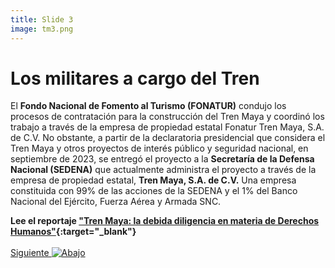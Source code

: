 ```yaml
---
title: Slide 3
image: tm3.png
---
```


# Los militares a cargo del Tren

El **Fondo Nacional de Fomento al Turismo (FONATUR)** condujo los procesos de contratación para la construcción del Tren Maya y coordinó los trabajo a través de la empresa de propiedad estatal Fonatur Tren Maya, S.A. de C.V. No obstante, a partir de la declaratoria presidencial que considera el Tren Maya y otros proyectos de interés público y seguridad nacional, en septiembre de 2023, se entregó el proyecto  a la **Secretaría de la Defensa Nacional (SEDENA)** que actualmente administra el proyecto a través de la empresa de propiedad estatal, **Tren Maya, S.A. de C.V.** Una empresa constituida con 99% de las acciones de la SEDENA y el 1% del Banco Nacional del Ejército, Fuerza Aérea y Armada SNC.

**Lee el reportaje ["Tren Maya: la debida diligencia en materia de Derechos Humanos"](https://poderlatam.org/2023/09/tren-maya-la-debida-diligencia-en-materia-de-derechos-humanos/){:target="_blank"}**
<br>
<br>
<a class="moveSectionDown" href="#">Siguiente <img class="down-arrow" src="{{ site.baseurl }}/assets/img/arrow-down-solid.svg" alt="Abajo"></a>

